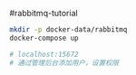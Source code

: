 #rabbitmq-tutorial

```bash
mkdir -p docker-data/rabbitmq
docker-compose up

# localhost:15672
# 通过管理后台添加用户，设置权限
```